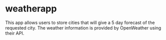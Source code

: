 # weatherapp
This app allows users to store cities that will give a 5 day forecast of the requested city. The weather information is provided by OpenWeather using their API.
